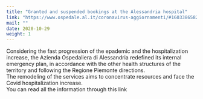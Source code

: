 ```yaml
---
title: "Granted and suspended bookings at the Alessandria hospital"
link: "https://www.ospedale.al.it/coronavirus-aggiornamenti/#1603386582230-0318c844-fcfc"
mail: ""
date: 2020-10-29
weight: 1
---
```


Considering the fast progression of the epademic and the hospitalization increase, the Azienda Ospedaliera di Alessandria redefined its internal emergency plan, in accordance with the other health structures of the territory and following the Regione Piemonte directions.  
The remodeling of the services aims to concentrate resources and face the Covid hospitalization increase.  
You can read all the information through this link
